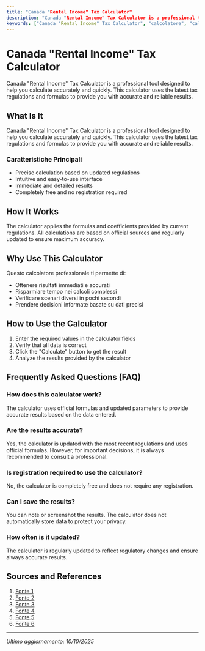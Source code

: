 ```yaml
---
title: "Canada "Rental Income" Tax Calculator"
description: "Canada "Rental Income" Tax Calculator is a professional tool designed to help you calculate accurately and quickly. This calculator uses the latest tax regulations and formulas to provide you with accurate and reliable results."
keywords: ["Canada "Rental Income" Tax Calculator", "calcolatore", "calcolo online"]
---
```


# Canada "Rental Income" Tax Calculator

Canada "Rental Income" Tax Calculator is a professional tool designed to help you calculate accurately and quickly. This calculator uses the latest tax regulations and formulas to provide you with accurate and reliable results.

## What Is It

Canada "Rental Income" Tax Calculator is a professional tool designed to help you calculate accurately and quickly. This calculator uses the latest tax regulations and formulas to provide you with accurate and reliable results.

### Caratteristiche Principali

- Precise calculation based on updated regulations
- Intuitive and easy-to-use interface
- Immediate and detailed results
- Completely free and no registration required

## How It Works

The calculator applies the formulas and coefficients provided by current regulations. All calculations are based on official sources and regularly updated to ensure maximum accuracy.

## Why Use This Calculator

Questo calcolatore professionale ti permette di:

- Ottenere risultati immediati e accurati
- Risparmiare tempo nei calcoli complessi
- Verificare scenari diversi in pochi secondi
- Prendere decisioni informate basate su dati precisi

## How to Use the Calculator

1. Enter the required values in the calculator fields
2. Verify that all data is correct
3. Click the "Calculate" button to get the result
4. Analyze the results provided by the calculator

## Frequently Asked Questions (FAQ)

### How does this calculator work?

The calculator uses official formulas and updated parameters to provide accurate results based on the data entered.

### Are the results accurate?

Yes, the calculator is updated with the most recent regulations and uses official formulas. However, for important decisions, it is always recommended to consult a professional.

### Is registration required to use the calculator?

No, the calculator is completely free and does not require any registration.

### Can I save the results?

You can note or screenshot the results. The calculator does not automatically store data to protect your privacy.

### How often is it updated?

The calculator is regularly updated to reflect regulatory changes and ensure always accurate results.

## Sources and References

1. [Fonte 1](https://wowa.ca/rental-income-tax)
2. [Fonte 2](https://www.canada.ca/en/revenue-agency/services/forms-publications/publications/t4036/rental-income.html)
3. [Fonte 3](https://www.wealthsimple.com/en-ca/tool/tax-calculator)
4. [Fonte 4](https://turbotax.intuit.ca/tax-resources/canada-income-tax-calculator?srsltid=AfmBOoqN0vU7PF06C1_9E25kCuJw3i4dqmvKzJcNHy4rtyrVJEOFB2A4)
5. [Fonte 5](https://turbotax.intuit.ca/tips/taxes-for-landlords-how-taxes-on-rental-income-work-14671?srsltid=AfmBOopHoa4A58hVPjxd7Gi5MHhHpwAFKCftKqf50_EacIldF5OhbHre)
6. [Fonte 6](https://www.lucas.cpa/rental-calculator)

---

*Ultimo aggiornamento: 10/10/2025*
